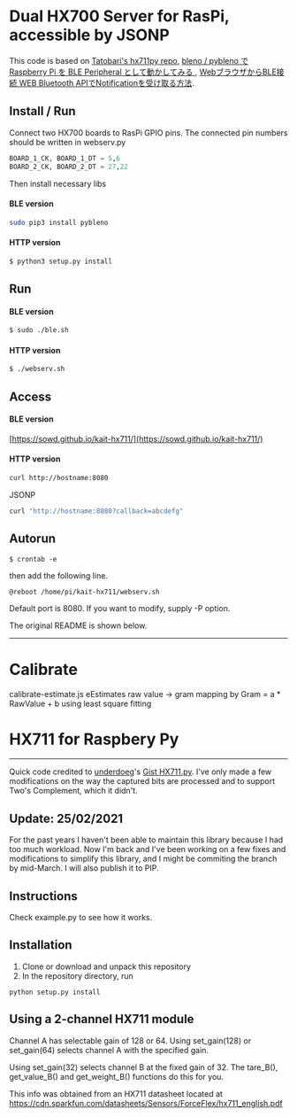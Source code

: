 # Dual HX700 Server for RasPi, accessible by JSONP

This code is based on [Tatobari's hx711py repo](https://github.com/tatobari/hx711py), [bleno / pybleno で Raspberry Pi を BLE Peripheral として動かしてみる
](https://qiita.com/comachi/items/c494e0d6c6d1775a3748), [WebブラウザからBLE接続 WEB Bluetooth APIでNotificationを受け取る方法](https://masato-ka.hatenablog.com/entry/2017/09/24/151251).

## Install / Run

Connect two HX700 boards to RasPi GPIO pins. The connected pin numbers should be written in webserv.py

~~~python:webserv.py
BOARD_1_CK, BOARD_1_DT = 5,6
BOARD_2_CK, BOARD_2_DT = 27,22
~~~

Then install necessary libs

#### BLE version
~~~bash
sudo pip3 install pybleno
~~~

#### HTTP version
~~~bash
$ python3 setup.py install
~~~

## Run

#### BLE version
~~~bash
$ sudo ./ble.sh
~~~

#### HTTP version
~~~bash
$ ./webserv.sh
~~~

## Access

#### BLE version

[https://sowd.github.io/kait-hx711/](https://sowd.github.io/kait-hx711/)

#### HTTP version

~~~bash
curl http://hostname:8080
~~~
JSONP
~~~bash
curl "http://hostname:8080?callback=abcdefg"
~~~

## Autorun

```
$ crontab -e
```

then add the following line.

```
@reboot /home/pi/kait-hx711/webserv.sh
```

Default port is 8080. If you want to modify, supply -P option.


The original README is shown below.

----

# Calibrate

calibrate-estimate.js eEstimates raw value -> gram mapping by Gram = a * RawValue + b 
using least square fitting

# HX711 for Raspbery Py

----
Quick code credited to [underdoeg](https://github.com/underdoeg/)'s [Gist HX711.py](https://gist.github.com/underdoeg/98a38b54f889fce2b237).
I've only made a few modifications on the way the captured bits are processed and to support Two's Complement, which it didn't.

Update: 25/02/2021
----
For the past years I haven't been able to maintain this library because I had too much workload. Now I'm back and I've been working on a few fixes and modifications to simplify this library, and I might be commiting the branch by mid-March. I will also publish it to PIP.

Instructions
------------
Check example.py to see how it works.

Installation
------------
1. Clone or download and unpack this repository
2. In the repository directory, run
```
python setup.py install
```

Using a 2-channel HX711 module
------------------------------
Channel A has selectable gain of 128 or 64.  Using set_gain(128) or set_gain(64)
selects channel A with the specified gain.

Using set_gain(32) selects channel B at the fixed gain of 32.  The tare_B(),
get_value_B() and get_weight_B() functions do this for you.

This info was obtained from an HX711 datasheet located at
https://cdn.sparkfun.com/datasheets/Sensors/ForceFlex/hx711_english.pdf

